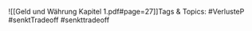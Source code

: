 
![[Geld und Währung Kapitel 1.pdf#page=27]]Tags & Topics:
   #VerlusteP
   #senktTradeoff
   #senkttradeoff